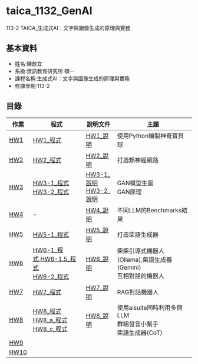 # taica_1132_GenAI
113-2 TAICA_生成式AI：文字與圖像生成的原理與實務
## 基本資料
- 姓名:陳歆宜
- 系級:資訊教育研究所 碩一
- 課程名稱:生成式AI：文字與圖像生成的原理與實務
- 修課學期:113-2

## 目錄
|作業|程式|說明文件|主題|
|---|---|---|---|
|[HW1](HW1)|[HW1_程式](HW1/113_2GenAI_HW1.ipynb)|[HW1_說明](HW1/README.md)|使用Python繪製神奇寶貝球|
|[HW2](HW2)|[HW2_程式](HW2/113_2GenAI_HW2.ipynb)|[HW2_說明](HW2/README.md)|打造類神經網路|
|[HW3](HW3)|[HW3-1_程式](HW3/113_2GenAI_HW3_1.ipynb)<br/>[HW3-2_程式](HW3/113_2GenAI_HW3_2.ipynb)|[HW3-1_說明](HW3/113-2GenAI_HW3-1.md)<br/>[HW3-2_說明](HW3/113-2GenAI_HW3-2.md)|GAN模型生圖<br />GAN原理|
|[HW4](HW4)|-|[HW4_說明](HW4/README.md)|不同LLM的Benchmarks結果|
|[HW5](HW5)|[HW5-1_程式](HW5/113_2GenAI_HW5.ipynb)|[HW5_說明](HW5/README.md)|打造柴語生成器|
|[HW6](HW6)|[HW6-1_程式](HW6/113_2GenAI_HW6_1.ipynb),[HW6-1.5_程式](HW6/113_2GenAI_HW6_1_5.ipynb)<br />[HW6-2_程式](HW6/113_2GenAI_HW6_2.ipynb)|[HW6_說明](HW6/README.md)|柴柴引導式機器人(Ollama),柴語生成器(Gemini)<br/>互相對話的機器人|
|[HW7](HW7)|[HW7_程式](HW7/113_2GenAI_HW7_2.ipynb)|[HW7_說明](HW7/README.md)|RAG對話機器人|
|[HW8](HW8)|[HW8_程式](HW8/113_2GenAI_HW8.ipynb)<br />[HW8_a_程式](HW8/113_2GenAI_HW8_a.ipynb)<br />[HW8_c_程式](HW8/113_2GenAI_HW8_c.ipynb)|[HW8_說明](HW8/README.md)|使用aisuite同時利用多個LLM<br />群組發言小幫手<br />柴語生成器(CoT)|
|[HW9](HW9)||||
|[HW10](HW10)||||
